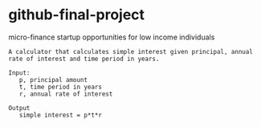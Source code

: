 # github-final-project
micro-finance startup opportunities for low income individuals


    A calculator that calculates simple interest given principal, annual rate of interest and time period in years.
    
    Input:
       p, principal amount
       t, time period in years
       r, annual rate of interest
       
    Output
       simple interest = p*t*r
